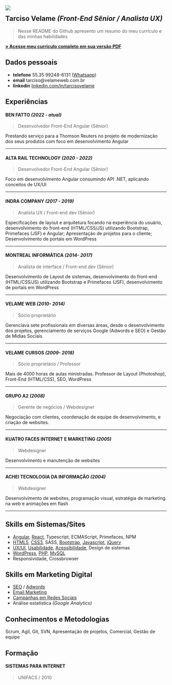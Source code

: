 

<img src="http://velameweb.com.br/git/avatar-2020.jpg" align="left" />


<h2>Tarciso Velame <em>(Front-End Sênior / Analista UX)</em></h2>

<blockquote>
  <p>Nesse README do Github apresento um resumo do meu currículo e das minhas habilidades</p>
</blockquote>

<p>
  <a href="http://velameweb.com.br/git/Tarciso-Velame-CV.pdf" target="_blank">
    <strong>» Acesse meu currículo completo em sua versão PDF</strong>
  </a>
</p>


<h2>Dados pessoais</h2>

<ul>
    <li><strong>telefone</strong> 55.35 99248-6131 (<a href="https://wa.me/5535992486131" target="_blank">Whatsapp</a>)</li>
    <li><strong>email</strong> tarciso@velameweb.com.br</li>
    <li><strong>linkedin</strong> <a href="https://www.linkedin.com/in/tarcisovelame" target="_blank"> linkedin.com/in/tarcisovelame</a></li>
</ul>



<h2>Experiências</h2>

<h4>BEN FATTO <em>(2022 - atual)</em></h4>
<blockquote>
  <p>Desenvolvedor Front-End Angular (Sênior)</p>
</blockquote>

<p>Prestando serviço para a Thomson Reuters no projeto de modernização dos seus produtos com foco em desenvolvimento Angular</p>

<hr />

<h4>ALTA RAIL TECHNOLOGY <em>(2020 - 2022)</em></h4>
<blockquote>
  <p>Desenvolvedor Front-End Angular (Sênior)</p>
</blockquote>

<p>Foco em desenvolvimento Angular consumindo API .NET, aplicando conceitos de UX/UI</p>

<hr />

<h4>INDRA COMPANY <em>(2017 - 2019)</em></h4>
<blockquote>
  <p>Analista UX / Front-end dev (Sênior)</p>
</blockquote>

<p>Especificações de layout e arquitetura focando na experiência do usuário, desenvolvimento do front-end (HTML/CSS/JS) utilizando Bootstrap, Primefaces (JSF) e Angular; Apresentação de projetos para o cliente; Desenvolvimento de portais em WordPress</p>

<hr />

<h4>MONTREAL INFORMÁTICA <em>(2014- 2017)</em></h4>
<blockquote>
  <p>Analista de interface / Front-end dev (Sênior)</p>
</blockquote>

<p>Desenvolvimento de Layout de sistemas, desenvolvimento do front-end (HTML/CSS/JS) utilizando Bootstrap e Primefaces (JSF), desenvolvimento de portais em WordPress</p>

<hr />


<h4>VELAME WEB <em>(2010- 2014)</em></h4>
<blockquote>
  <p>Sócio proprietário</p>
</blockquote>

<p>Gerenciava sete profissionais em diversas áreas, desde o desenvolvimento dos projetos, gerenciamento de serviços Google (Adwords e SEO) e Gestão de Mídias Sociais</p>

<hr />


<h4>VELAME CURSOS <em>(2009- 2018)</em></h4>
<blockquote>
  <p>Sócio proprietário / Professor</p>
</blockquote>

<p>Mais de 4000 horas de aulas ministradas. Professor de Layout (Photoshop), Front-End (HTML/CSS), SEO, WordPress</p>

<hr />


<h4>GRUPO A2 <em>(2008)</em></h4>
<blockquote>
  <p>Gerente de negócios / Webdesigner</p>
</blockquote>

<p>Negociação com clientes, coordenação de equipe de desenvolvimento, e criação de websites.</p>

<hr />


<h4>KUATRO FACES INTERNET E MARKETING  <em>(2005)</em></h4>
<blockquote>
  <p>Webdesigner</p>
</blockquote>

<p>Desenvolvimento e manutenção de websites</p>

<hr />


<h4>ACHEI TECNOLOGIA DA INFORMAÇÃO <em>(2004)</em></h4>
<blockquote>
  <p>Webdesigner</p>
</blockquote>

<p>Desenvolvimento de websites, programação visual, estratégia de marketing na web e animações em flash</p>

<hr />


<h2>Skills em Sistemas/Sites</h2>

<ul>
  <li><a href="https://github.com/tarcisovelame/curriculo/tree/master/skills/angular" target="_blank">Angular</a>, <a href="https://github.com/tarcisovelame/curriculo/tree/master/skills/reactjs" target="_blank">React</a>, Typescript, ECMAScript, Primefaces, NPM</li>
  <li><a href="https://github.com/tarcisovelame/curriculo/tree/master/skills/html" target="_blank">HTML5</a>, <a href="https://github.com/tarcisovelame/curriculo/tree/master/skills/css" target="_blank">CSS3</a>, SASS, <a href="https://github.com/tarcisovelame/curriculo/tree/master/skills/bootstrap" target="_blank">Bootstrap</a>, <a href="https://github.com/tarcisovelame/curriculo/tree/master/skills/javascript" target="_blank">Javascript</a>, <a href="https://github.com/tarcisovelame/curriculo/tree/master/skills/jquery" target="_blank">jQuery</a></li>
  <li><a href="https://github.com/tarcisovelame/curriculo/tree/master/skills/ux-ui" target="_blank">UX/UI</a>, <a href="https://github.com/tarcisovelame/curriculo/tree/master/skills/usabilidade" target="_blank">Usabilidade</a>, <a href="https://github.com/tarcisovelame/curriculo/tree/master/skills/acessibilidade" target="_blank">Acessibilidade</a>, Design de sistemas</li>
  <li><a href="https://github.com/tarcisovelame/curriculo/tree/master/skills/wordpress" target="_blank">WordPress</a>, <a href="https://github.com/tarcisovelame/curriculo/tree/master/skills/php" target="_blank">PHP</a>, <a href="https://github.com/tarcisovelame/curriculo/tree/master/skills/mysql" target="_blank">MySQL</a></li>
  <li>Responsividade, Crossbrowser</li>
</ul>


<h2>Skills em Marketing Digital</h2>

<ul>
  <li><a href="https://github.com/tarcisovelame/curriculo/tree/master/skills/seo" target="_blank">SEO</a> / <a href="https://github.com/tarcisovelame/curriculo/tree/master/skills/adwords" target="_blank">Adwords</a></li>
  <li><a href="https://github.com/tarcisovelame/curriculo/tree/master/skills/email-marketing" target="_blank">Email Marketing</a></li>
  <li><a href="https://github.com/tarcisovelame/curriculo/tree/master/skills/gestao-campanhas" target="_blank">Campanhas em Redes Sociais</a></li>
  <li>Análise estatística <em>(Google Analytics)</em></li>
</ul>


<h2>Conhecimentos e Metodologias</h2>

<p>Scrum, Agil, Git, SVN, Apresentação de projetos, Comercial, Gestão de equipe</p>


<h2>Formação</h2>

<h4>SISTEMAS PARA INTERNET</h4>
<blockquote>
  <p>UNIFACS / 2010</p>
</blockquote>


